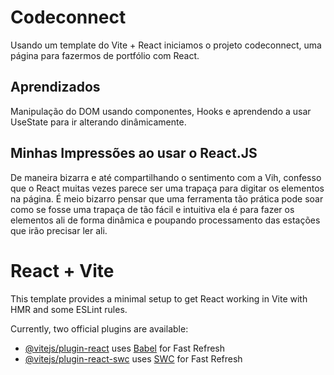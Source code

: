 # Codeconnect

Usando um template do Vite + React iniciamos o projeto codeconnect, uma página para fazermos de portfólio com React.

## Aprendizados

Manipulação do DOM usando componentes, Hooks e aprendendo a usar UseState para ir alterando dinâmicamente.

## Minhas Impressões ao usar o React.JS

De maneira bizarra e até compartilhando o sentimento com a Vih, confesso que o React muitas vezes parece ser uma trapaça para digitar os elementos na página. É meio bizarro pensar que uma ferramenta tão prática pode soar como se fosse uma trapaça de tão fácil e intuitiva ela é para fazer os elementos ali de forma dinâmica e poupando processamento das estações que irão precisar ler ali.

# React + Vite

This template provides a minimal setup to get React working in Vite with HMR and some ESLint rules.

Currently, two official plugins are available:

- [@vitejs/plugin-react](https://github.com/vitejs/vite-plugin-react/blob/main/packages/plugin-react/README.md) uses [Babel](https://babeljs.io/) for Fast Refresh
- [@vitejs/plugin-react-swc](https://github.com/vitejs/vite-plugin-react-swc) uses [SWC](https://swc.rs/) for Fast Refresh
